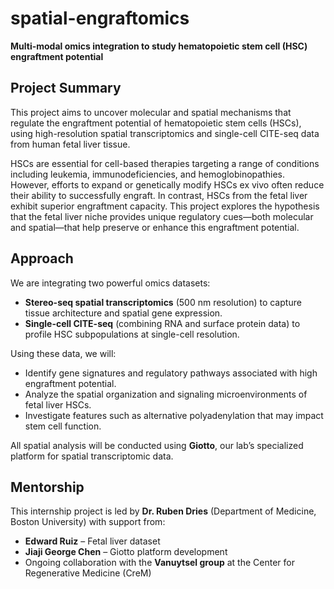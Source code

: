 # spatial-engraftomics

**Multi-modal omics integration to study hematopoietic stem cell (HSC) engraftment potential**

## Project Summary

This project aims to uncover molecular and spatial mechanisms that regulate the engraftment potential of hematopoietic stem cells (HSCs), using high-resolution spatial transcriptomics and single-cell CITE-seq data from human fetal liver tissue.

HSCs are essential for cell-based therapies targeting a range of conditions including leukemia, immunodeficiencies, and hemoglobinopathies. However, efforts to expand or genetically modify HSCs ex vivo often reduce their ability to successfully engraft. In contrast, HSCs from the fetal liver exhibit superior engraftment capacity. This project explores the hypothesis that the fetal liver niche provides unique regulatory cues—both molecular and spatial—that help preserve or enhance this engraftment potential.

## Approach

We are integrating two powerful omics datasets:
- **Stereo-seq spatial transcriptomics** (500 nm resolution) to capture tissue architecture and spatial gene expression.
- **Single-cell CITE-seq** (combining RNA and surface protein data) to profile HSC subpopulations at single-cell resolution.

Using these data, we will:
- Identify gene signatures and regulatory pathways associated with high engraftment potential.
- Analyze the spatial organization and signaling microenvironments of fetal liver HSCs.
- Investigate features such as alternative polyadenylation that may impact stem cell function.

All spatial analysis will be conducted using **Giotto**, our lab’s specialized platform for spatial transcriptomic data.

## Mentorship

This internship project is led by **Dr. Ruben Dries** (Department of Medicine, Boston University) with support from:
- **Edward Ruiz** – Fetal liver dataset
- **Jiaji George Chen** – Giotto platform development
- Ongoing collaboration with the **Vanuytsel group** at the Center for Regenerative Medicine (CreM)
